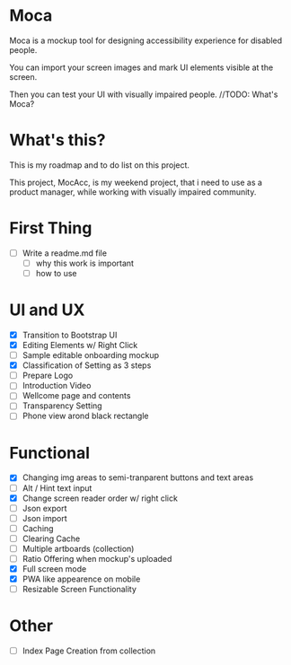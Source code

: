 # Moca

Moca is a mockup tool for designing accessibility experience for disabled people.

You can import your screen images and mark UI elements visible at the screen.

Then you can test your UI with visually impaired people.
//TODO: What's Moca?

# What's this?

This is my roadmap and to do list on this project.

This project, MocAcc, is my weekend project, that i need to use as a product manager, while working with visually impaired community.

# First Thing
- [ ] Write a readme.md file
    - [ ] why this work is important
    - [ ] how to use

# UI and UX
- [X] Transition to Bootstrap UI
- [X] Editing Elements w/ Right Click
- [ ] Sample editable onboarding mockup
- [X] Classification of Setting as 3 steps
- [ ] Prepare Logo
- [ ] Introduction Video
- [ ] Wellcome page and contents
- [ ] Transparency Setting
- [ ] Phone view arond black rectangle

# Functional
- [X] Changing img areas to semi-tranparent buttons and text areas
- [ ] Alt / Hint text input
- [X] Change screen reader order w/ right click
- [ ] Json export
- [ ] Json import
- [ ] Caching
- [ ] Clearing Cache
- [ ] Multiple artboards (collection)
- [ ] Ratio Offering when mockup's uploaded
- [X] Full screen mode
- [X] PWA like appearence on mobile
- [ ] Resizable Screen Functionality

# Other
- [ ] Index Page Creation from collection
